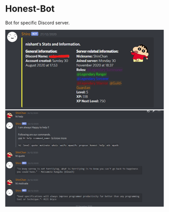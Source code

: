 # Honest-Bot
Bot for specific Discord server.

![alt text](https://github.com/nishantpatil95/Honest-Bot/blob/main/ss/discord.png)
![alt text](https://github.com/nishantpatil95/Honest-Bot/blob/main/ss/discord2.png)
